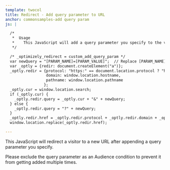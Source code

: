 ```yaml
---
template: twocol
title: Redirect - Add query parameter to URL
anchor: commonsamples-add query param
js: |

  /*
   *  Usage
   *    This JavaScript will add a query parameter you specify to the visitor's current URL.
   */

  /* _optimizely_redirect = custom_add_query_param */
  var newQuery = "[PARAM_NAME]=[PARAM_VALUE]";  // Replace [PARAM_NAME] and [PARAM_VALUE]
  var _optly = {redir: document.createElement("a")};
  _optly.redir = {protocol: "https:" == document.location.protocol ? "https://" : "http://",
                  domain: window.location.hostname,
                  pathname: window.location.pathname
                 };
  _optly.cur = window.location.search;
  if (_optly.cur) {
    _optly.redir.query = _optly.cur + "&" + newQuery;
  } else {
    _optly.redir.query = "?" + newQuery;
  }
  _optly.redir.href = _optly.redir.protocol + _optly.redir.domain + _optly.redir.pathname + _optly.redir.query;
  window.location.replace(_optly.redir.href);

---
```


This JavaScript will redirect a visitor to a new URL after appending a query parameter you specify.

Please exclude the query parameter as an Audience condition to prevent it from getting added multiple times.
